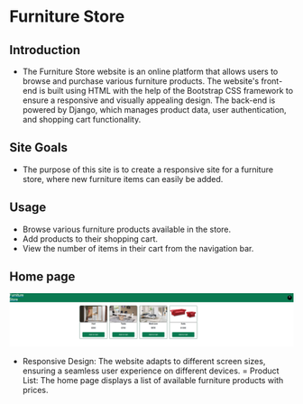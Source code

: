 # Furniture Store
## Introduction

 - The Furniture Store website is an online platform that allows users to browse and purchase various furniture products. The website's front-end is built using HTML with the help of the Bootstrap CSS framework to ensure a responsive and visually appealing design. The back-end is powered by Django, which manages product data, user authentication, and shopping cart functionality.

## Site Goals

 - The purpose of this site is to create a responsive site for a furniture store, where new furniture items can easily be added.

## Usage

 - Browse various furniture products available in the store.
 - Add products to their shopping cart.
 - View the number of items in their cart from the navigation bar.

## Home page

![img](/media/img/Screen1.png)

 - Responsive Design: The website adapts to different screen sizes, ensuring a seamless user experience on different devices.
 = Product List: The home page displays a list of available furniture products with prices.
